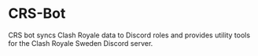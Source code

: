 # CRS-Bot
CRS bot syncs Clash Royale data to Discord roles and provides utility tools for the Clash Royale Sweden Discord server.
